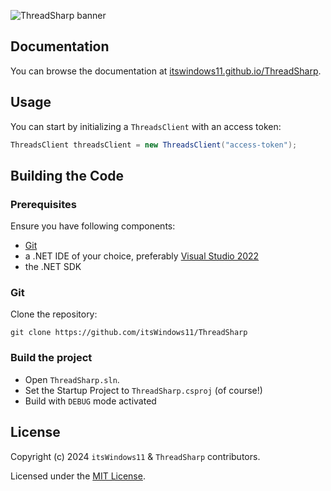 ![ThreadSharp banner](https://github.com/itsWindows11/ThreadSharp/blob/main/assets/banner.png?raw=true)

## Documentation

You can browse the documentation at [itswindows11.github.io/ThreadSharp](https://itswindows11.github.io/ThreadSharp/docs/).

## Usage

You can start by initializing a `ThreadsClient` with an access token:

```c#
ThreadsClient threadsClient = new ThreadsClient("access-token");
```

## Building the Code

### Prerequisites

Ensure you have following components:

- [Git](https://git-scm.com/)
- a .NET IDE of your choice, preferably [Visual Studio 2022](https://visualstudio.microsoft.com/vs/)
- the .NET SDK

### Git

Clone the repository:

```git
git clone https://github.com/itsWindows11/ThreadSharp
```

### Build the project

- Open `ThreadSharp.sln`.
- Set the Startup Project to `ThreadSharp.csproj` (of course!)
- Build with `DEBUG` mode activated

## License

Copyright (c) 2024 `itsWindows11` & `ThreadSharp` contributors.

Licensed under the [MIT License](https://github.com/itsWindows11/ThreadSharp/blob/main/LICENSE).
